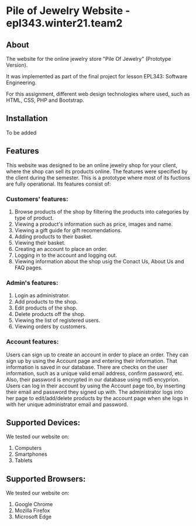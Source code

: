 # Pile of Jewelry Website - epl343.winter21.team2 
## About
The website for the online jewelry store "Pile Of Jewelry" (Prototype Version).

It was implemented as part of the final project for lesson EPL343: Software Engineering.

For this assignment, different web design technologies where used, such as HTML, CSS, PHP and Bootstrap.

## Installation

To be added

## Features
This website was designed to be an online jewelry shop for your client, where the shop can sell its products online. The features were specified by the client during the semester. This is a prototype where most of its fuctions are fully operational. Its features consist of:

### Customers' features:
1. Browse products of the shop by filtering the products into categories by type of product.
2. Viewing a product's information such as price, images and name.
3. Viewing a gift guide for gift recomendations.
4. Adding products to their basket.
5. Viewing their basket.
6. Creating an account to place an order.
7. Logging in to the account and logging out.
8. Viewing information about the shop usig the Conact Us, About Us and FAQ pages.

### Admin's features:
1. Login as administrator.
2. Add products to the shop.
3. Edit products of the shop.
4. Delete products off the shop.
5. Viewing the list of registered users.
6. Viewing orders by customers.

### Account features:
Users can sign up to create an account in order to place an order. They can sign up by using the Account page and entering their information. That information is saved in our database. There are checks on the user information, such as a unique valid email address, confirm password, etc. Also, their password is encrypted in our database using md5 encyprion. 
Users can log in their account by using the Account page too, by inserting their email and password they signed up with. 
The administrator logs into her page to edit/add/delete products by the account page when she logs in with her unique administrator email and password.

## Supported Devices:
We tested our website on:
1. Computers
2. Smartphones
3. Tablets

## Supported Browsers:
We tested our website on:
1. Google Chrome
2. Mozilla Firefox
3. Microsoft Edge
